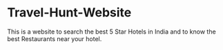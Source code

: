 # Travel-Hunt-Website
This is a website to search the best 5 Star Hotels in India and to know the best Restaurants near your hotel.
